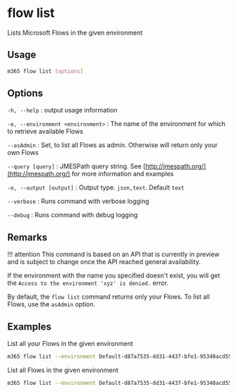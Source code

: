 # flow list

Lists Microsoft Flows in the given environment

## Usage

```sh
m365 flow list [options]
```

## Options

`-h, --help`
: output usage information

`-e, --environment <environment>`
: The name of the environment for which to retrieve available Flows

`--asAdmin`
: Set, to list all Flows as admin. Otherwise will return only your own Flows

`--query [query]`
: JMESPath query string. See [http://jmespath.org/](http://jmespath.org/) for more information and examples

`-o, --output [output]`
: Output type. `json,text`. Default `text`

`--verbose`
: Runs command with verbose logging

`--debug`
: Runs command with debug logging

## Remarks

!!! attention
    This command is based on an API that is currently in preview and is subject to change once the API reached general availability.

If the environment with the name you specified doesn't exist, you will get the `Access to the environment 'xyz' is denied.` error.

By default, the `flow list` command returns only your Flows. To list all Flows, use the `asAdmin` option.

## Examples

List all your Flows in the given environment

```sh
m365 flow list --environment Default-d87a7535-dd31-4437-bfe1-95340acd55c5
```

List all Flows in the given environment

```sh
m365 flow list --environment Default-d87a7535-dd31-4437-bfe1-95340acd55c5 --asAdmin
```